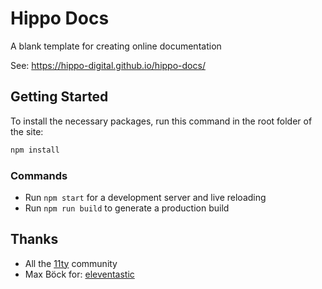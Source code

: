 # Hippo Docs

A blank template for creating online documentation

See: https://hippo-digital.github.io/hippo-docs/

## Getting Started

To install the necessary packages, run this command in the root folder of the site:

```sh
npm install
```

### Commands

* Run `npm start` for a development server and live reloading
* Run `npm run build` to generate a production build

## Thanks

* All the [11ty](https://www.11ty.dev/) community
* Max Böck for: [eleventastic](https://github.com/maxboeck/eleventastic)
